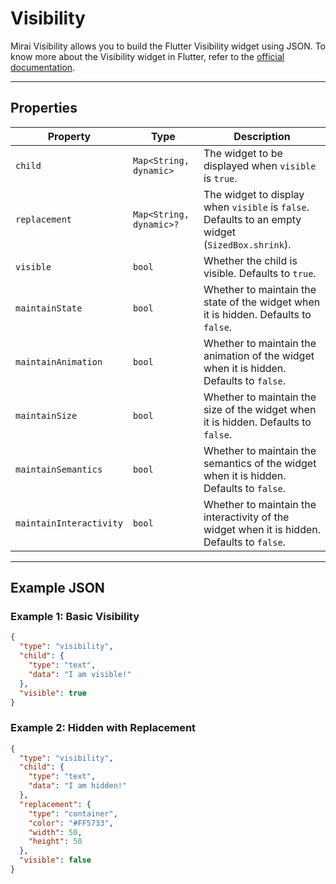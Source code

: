 # Visibility

Mirai Visibility allows you to build the Flutter Visibility widget using JSON.
To know more about the Visibility widget in Flutter, refer to the [official documentation](https://api.flutter.dev/flutter/widgets/Visibility-class.html).

---

## Properties

| Property                | Type                    | Description                                                                                       |
|-------------------------|-------------------------|---------------------------------------------------------------------------------------------------|
| `child`                 | `Map<String, dynamic>`  | The widget to be displayed when `visible` is `true`.                                              |
| `replacement`           | `Map<String, dynamic>?` | The widget to display when `visible` is `false`. Defaults to an empty widget (`SizedBox.shrink`). |
| `visible`               | `bool`                  | Whether the child is visible. Defaults to `true`.                                                 |
| `maintainState`         | `bool`                  | Whether to maintain the state of the widget when it is hidden. Defaults to `false`.               |
| `maintainAnimation`     | `bool`                  | Whether to maintain the animation of the widget when it is hidden. Defaults to `false`.           |
| `maintainSize`          | `bool`                  | Whether to maintain the size of the widget when it is hidden. Defaults to `false`.                |
| `maintainSemantics`     | `bool`                  | Whether to maintain the semantics of the widget when it is hidden. Defaults to `false`.           |
| `maintainInteractivity` | `bool`                  | Whether to maintain the interactivity of the widget when it is hidden. Defaults to `false`.       |

---

## Example JSON

### Example 1: Basic Visibility

```json
{
  "type": "visibility",
  "child": {
    "type": "text",
    "data": "I am visible!"
  },
  "visible": true
}
```

### Example 2: Hidden with Replacement

```json
{
  "type": "visibility",
  "child": {
    "type": "text",
    "data": "I am hidden!"
  },
  "replacement": {
    "type": "container",
    "color": "#FF5733",
    "width": 50,
    "height": 50
  },
  "visible": false
}
```
